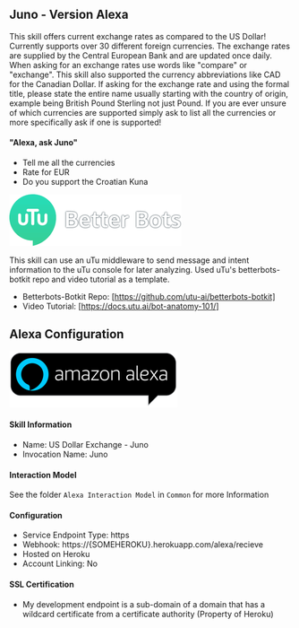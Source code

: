 
## Juno - Version Alexa
This skill offers current exchange rates as compared to the US Dollar!
Currently supports over 30 different foreign currencies. The exchange rates are supplied by the Central European Bank and are updated once daily. When asking for an exchange rates use words like "compare" or "exchange". This skill also supported the currency abbreviations like CAD for the Canadian Dollar. If asking for the exchange rate and using the formal title, please state the entire name usually starting with the country of origin, example being British Pound Sterling not just Pound. If you are ever unsure of which currencies are supported simply ask to list all the currencies or more specifically ask if one is supported!

#### "Alexa, ask Juno"
  * Tell me all the currencies
  * Rate for EUR
  * Do you support the Croatian Kuna


![alt text](https://github.com/casserni/Juno-Alexa-Skill/raw/master/common/images/betterbots.png "betterbotsimage")

This skill can use an uTu middleware to send message and intent information
to the uTu console for later analyzing. Used uTu's betterbots-botkit repo and video tutorial as a template.
  * Betterbots-Botkit Repo: [https://github.com/utu-ai/betterbots-botkit]
  * Video Tutorial: [https://docs.utu.ai/bot-anatomy-101/]

## Alexa Configuration
![alt text](https://github.com/casserni/Juno-Alexa-Skill/raw/master/common/images/alexa.png "alexaimage")

#### Skill Information
  * Name: US Dollar Exchange - Juno
  * Invocation Name: Juno

#### Interaction Model
See the folder `Alexa Interaction Model` in `Common` for more Information

#### Configuration
  * Service Endpoint Type: https
  * Webhook: https://{SOMEHEROKU}.herokuapp.com/alexa/recieve
  * Hosted on Heroku
  * Account Linking: No

#### SSL Certification
  *  My development endpoint is a sub-domain of a domain that has a wildcard certificate from a certificate authority (Property of Heroku)
